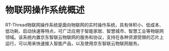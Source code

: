 # 物联网操作系统概述 # 
RT-Thread物联网操作系统是面向物联网的实时操作系统，具有体积小、低成本、低功耗、启动快速等特点，可广泛应用于智能家居、智慧城市、智慧工业等物联网领域。该系统内置京东智联云物联网的服务和协议，支持在各种资源受限的芯片上运行，可以用来快速接入智能产品，以及使用京东智联云物联网服务。
